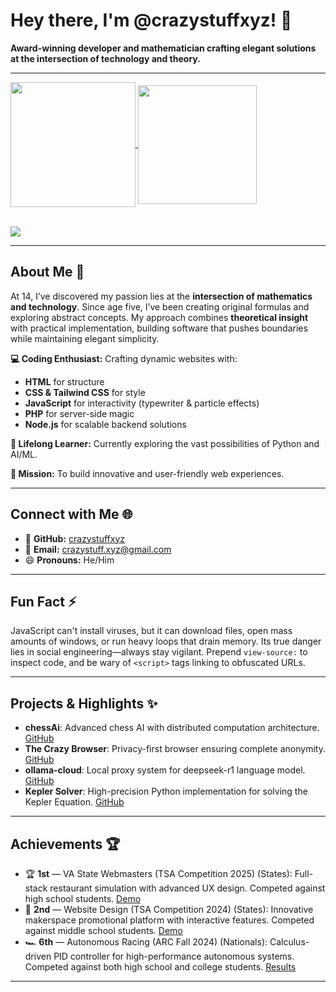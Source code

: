 # Hey there, I'm @crazystuffxyz! 👋

**Award-winning developer and mathematician crafting elegant solutions at the intersection of technology and theory.**

---

<a href="https://github.com/anuraghazra/github-readme-stats">
  <img height=200 align="center" src="https://github-readme-stats.vercel.app/api?username=crazystuffxyz&theme=dark" />
</a>
<a href="https://github.com/anuraghazra/convoychat">
  <img height=190 align="center" src="https://github-readme-stats.vercel.app/api/top-langs?username=crazystuffxyz&theme=dark&layout=compact&langs_count=8&card_width=341" />
</a>
 <br>    
 <br>   
 
![](https://komarev.com/ghpvc/?username=crazystuffxyz&color=66ffa1)

---

## About Me 🚀

At 14, I’ve discovered my passion lies at the **intersection of mathematics and technology**. Since age five, I’ve been creating original formulas and exploring abstract concepts. My approach combines **theoretical insight** with practical implementation, building software that pushes boundaries while maintaining elegant simplicity.

**💻 Coding Enthusiast:** Crafting dynamic websites with:

* **HTML** for structure
* **CSS & Tailwind CSS** for style
* **JavaScript** for interactivity (typewriter & particle effects)
* **PHP** for server-side magic
* **Node.js** for scalable backend solutions

**🌱 Lifelong Learner:** Currently exploring the vast possibilities of Python and AI/ML.

**🎯 Mission:** To build innovative and user-friendly web experiences.

---

## Connect with Me 🌐

* 🔗 **GitHub:** [crazystuffxyz](https://github.com/crazystuffxyz)
* 📧 **Email:** [crazystuff.xyz@gmail.com](mailto:crazystuff.xyz@gmail.com)
* 😄 **Pronouns:** He/Him

---

## Fun Fact ⚡

JavaScript can't install viruses, but it can download files, open mass amounts of windows, or run heavy loops that drain memory. Its true danger lies in social engineering—always stay vigilant. Prepend `view-source:` to inspect code, and be wary of `<script>` tags linking to obfuscated URLs.

---

## Projects & Highlights ✨

* **chessAi**: Advanced chess AI with distributed computation architecture. [GitHub](https://github.com/crazystuffxyz/chessAi)
* **The Crazy Browser**: Privacy-first browser ensuring complete anonymity. [GitHub](https://github.com/crazystuffxyz/thecrazybrowser)
* **ollama-cloud**: Local proxy system for deepseek-r1 language model. [GitHub](https://github.com/crazystuffxyz/ollama-cloud)
* **Kepler Solver**: High-precision Python implementation for solving the Kepler Equation. [GitHub](https://github.com/crazystuffxyz/keplerSolution)

---

## Achievements 🏆

* 🏆 **1st** — VA State Webmasters (TSA Competition 2025) (States): Full-stack restaurant simulation with advanced UX design. Competed against high school students. [Demo](https://green-bites-restaurant.onrender.com)
* 🏅 **2nd** — Website Design (TSA Competition 2024) (States): Innovative makerspace promotional platform with interactive features. Competed against middle school students. [Demo](https://pwngo.github.io)
* 🏎️ **6th** — Autonomous Racing (ARC Fall 2024) (Nationals): Calculus-driven PID controller for high-performance autonomous systems. Competed against both high school and college students. [Results](https://vivecenter.berkeley.edu/fall-2024-simulation-racing-series-results/)

---
